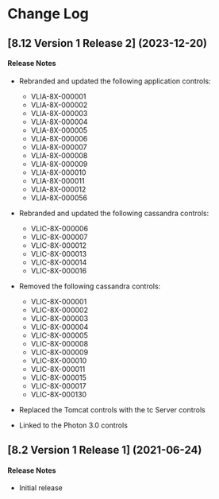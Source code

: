 # Change Log

## [8.12 Version 1 Release 2] (2023-12-20)

#### Release Notes
- Rebranded and updated the following application controls:
  - VLIA-8X-000001
  - VLIA-8X-000002
  - VLIA-8X-000003
  - VLIA-8X-000004
  - VLIA-8X-000005
  - VLIA-8X-000006
  - VLIA-8X-000007
  - VLIA-8X-000008
  - VLIA-8X-000009
  - VLIA-8X-000010
  - VLIA-8X-000011
  - VLIA-8X-000012
  - VLIA-8X-000056

- Rebranded and updated the following cassandra controls:
  - VLIC-8X-000006
  - VLIC-8X-000007
  - VLIC-8X-000012
  - VLIC-8X-000013
  - VLIC-8X-000014
  - VLIC-8X-000016

- Removed the following cassandra controls:
  - VLIC-8X-000001
  - VLIC-8X-000002
  - VLIC-8X-000003
  - VLIC-8X-000004
  - VLIC-8X-000005
  - VLIC-8X-000008
  - VLIC-8X-000009
  - VLIC-8X-000010
  - VLIC-8X-000011
  - VLIC-8X-000015
  - VLIC-8X-000017
  - VLIC-8X-000130

- Replaced the Tomcat controls with the tc Server controls
	 
- Linked to the Photon 3.0 controls


## [8.2 Version 1 Release 1] (2021-06-24)

#### Release Notes
- Initial release
